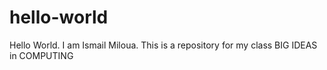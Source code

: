 # hello-world
Hello World. I am Ismail Miloua. This is a repository for my class BIG IDEAS in COMPUTING
